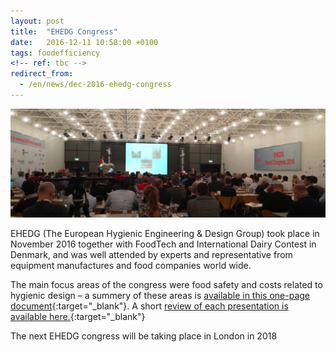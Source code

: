 ```yaml
---
layout: post
title:  "EHEDG Congress"
date:   2016-12-11 10:58:00 +0100
tags: foodefficiency
<!-- ref: tbc -->
redirect_from:
  - /en/news/dec-2016-ehedg-congress
---
```


![EHEDG Congress 2016][1]

EHEDG (The European Hygienic Engineering & Design Group) took place in November 2016 together with FoodTech and International Dairy Contest in Denmark, and was well attended by experts and representative from equipment manufactures and food companies world wide. 

The main focus areas of the congress were food safety and costs related to hygienic design – a summery of these areas is [available in this one-page document][2]{:target="_blank"}. A short [review of each presentation is available here.][3]{:target="_blank"}

The next EHEDG congress will be taking place in London in 2018

[1]: /assets/images/EHEDG%20Congress%202016.png "EHEDG Congress 2016"
[2]: /assets/publications/2016_EHEDG%20Congress.pdf "EHEDG Congress 2016"
[3]: /assets/publications/2016_EHEDG%20Congress%20%E2%80%93%20Where%20Food%20Safety.pdf "EHEDG Congress 2016 – Where Food Safety"
